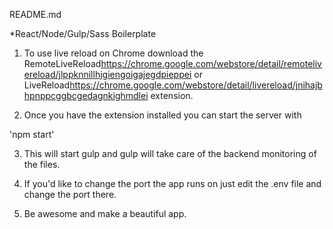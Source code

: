 README.md

*React/Node/Gulp/Sass Boilerplate

1. To use live reload on Chrome download the RemoteLiveReload<https://chrome.google.com/webstore/detail/remotelivereload/jlppknnillhjgiengoigajegdpieppei> or LiveReload<https://chrome.google.com/webstore/detail/livereload/jnihajbhpnppcggbcgedagnkighmdlei> extension.

2. Once you have the extension installed you can start the server with 

'npm start'

3. This will start gulp and gulp will take care of the backend monitoring of the files. 

4. If you'd like to change the port the app runs on just edit the .env file and change the port there. 

5. Be awesome and make a beautiful app.